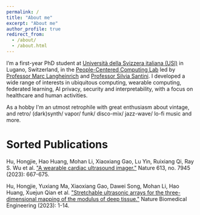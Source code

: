 ```yaml
---
permalink: /
title: "About me"
excerpt: "About me"
author_profile: true
redirect_from: 
  - /about/
  - /about.html
---
```


I’m a first-year PhD student at [Università della Svizzera italiana (USI)](https://www.usi.ch/it) in Lugano, Switzerland, in the [People-Centered Computing Lab](https://pc.inf.usi.ch) led by [Professor Marc Langheinrich](https://pc.inf.usi.ch/team/langheinrich) and [Professor Silvia Santini](https://pc.inf.usi.ch/team/santini). I developed a wide range of interests in ubiquitous computing, wearable computing, federated learning, AI privacy, security and interpretability, with a focus on healthcare and human activities.

As a hobby I'm an utmost retrophile with great enthusiasm about vintage, and retro/ (dark)synth/ vapor/ funk/ disco-mix/ jazz-wave/ lo-fi music and more.

Sorted Publications
======
Hu, Hongjie, Hao Huang, Mohan Li, Xiaoxiang Gao, Lu Yin, Ruixiang Qi, Ray S. Wu et al. ["A wearable cardiac ultrasound imager."](https://www.nature.com/articles/s41586-022-05498-z) Nature 613, no. 7945 (2023): 667-675.

Hu, Hongjie, Yuxiang Ma, Xiaoxiang Gao, Dawei Song, Mohan Li, Hao Huang, Xuejun Qian et al. ["Stretchable ultrasonic arrays for the three-dimensional mapping of the modulus of deep tissue."](https://www.nature.com/articles/s41551-023-01038-w) Nature Biomedical Engineering (2023): 1-14.
